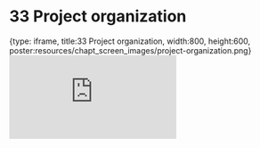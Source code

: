 # 33 Project organization
 
{type: iframe, title:33 Project organization, width:800, height:600, poster:resources/chapt_screen_images/project-organization.png}
![](https://datatrail-jhu.github.io/DataTrail_ReOrg/no_toc/project-organization.html)
 

 

